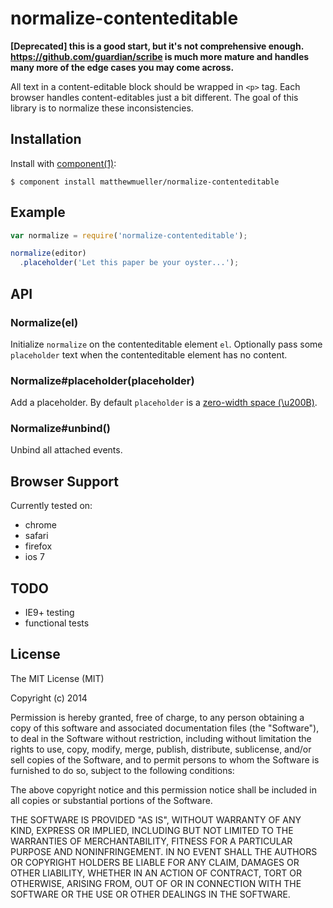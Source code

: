 
# normalize-contenteditable

  **[Deprecated] this is a good start, but it's not comprehensive enough. https://github.com/guardian/scribe is much more mature and handles many more of the edge cases you may come across.**

  All text in a content-editable block should be wrapped in `<p>` tag. Each browser handles content-editables just a bit different. The goal of this library is to normalize these inconsistencies.

## Installation

  Install with [component(1)](http://component.io):

    $ component install matthewmueller/normalize-contenteditable

## Example

```js
var normalize = require('normalize-contenteditable');

normalize(editor)
  .placeholder('Let this paper be your oyster...');
```

## API

### Normalize(el)

Initialize `normalize` on the contenteditable element `el`. Optionally pass some `placeholder` text when the contenteditable element has no content.

### Normalize#placeholder(placeholder)

Add a placeholder. By default `placeholder` is a [zero-width space (\u200B)](http://en.wikipedia.org/wiki/Zero-width_space).

### Normalize#unbind()

Unbind all attached events.

## Browser Support

Currently tested on:

- chrome
- safari
- firefox
- ios 7

## TODO

* IE9+ testing
* functional tests

## License

  The MIT License (MIT)

  Copyright (c) 2014 <copyright holders>

  Permission is hereby granted, free of charge, to any person obtaining a copy
  of this software and associated documentation files (the "Software"), to deal
  in the Software without restriction, including without limitation the rights
  to use, copy, modify, merge, publish, distribute, sublicense, and/or sell
  copies of the Software, and to permit persons to whom the Software is
  furnished to do so, subject to the following conditions:

  The above copyright notice and this permission notice shall be included in
  all copies or substantial portions of the Software.

  THE SOFTWARE IS PROVIDED "AS IS", WITHOUT WARRANTY OF ANY KIND, EXPRESS OR
  IMPLIED, INCLUDING BUT NOT LIMITED TO THE WARRANTIES OF MERCHANTABILITY,
  FITNESS FOR A PARTICULAR PURPOSE AND NONINFRINGEMENT. IN NO EVENT SHALL THE
  AUTHORS OR COPYRIGHT HOLDERS BE LIABLE FOR ANY CLAIM, DAMAGES OR OTHER
  LIABILITY, WHETHER IN AN ACTION OF CONTRACT, TORT OR OTHERWISE, ARISING FROM,
  OUT OF OR IN CONNECTION WITH THE SOFTWARE OR THE USE OR OTHER DEALINGS IN
  THE SOFTWARE.
